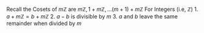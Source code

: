 Recall the Cosets of $m\mathbb{Z}$ are $m\mathbb{Z}, 1+m\mathbb{Z} , \dots (m+1)+m\mathbb{Z}$
For Integers (i.e, $\mathbb{Z}$)
	1. $a+m\mathbb{Z} = b+m\mathbb{Z}$
	2. $a-b$ is divisible by $m$
	3. $a$ and $b$ leave the same remainder when divided by $m$

